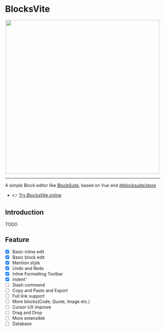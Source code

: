 # BlocksVite

<p align="center">
  <picture style="width: 500px">
    <source media="(prefers-color-scheme: light)" srcset="https://user-images.githubusercontent.com/17165520/234758110-ab5c4c5c-c5aa-432b-a864-0642e2de43b0.png" />
    <source media="(prefers-color-scheme: dark)" srcset="https://user-images.githubusercontent.com/17165520/234758824-713ec7db-e121-4960-8f92-5007e86d6860.png" />
    <img src="https://user-images.githubusercontent.com/17165520/234758110-ab5c4c5c-c5aa-432b-a864-0642e2de43b0.png" width="500" />
  </picture>
</p>

---

A simple Block editor like <a href="https://blocksuite.affine.pro/" target="_blank">BlockSuite</a>, based on Vue and <a
                href="https://github.com/toeverything/blocksuite" target="_blank">@blocksuite/store</a>

- 👉 [Try BlocksVite online](https://blocksvite-playground.vercel.app/)
## Introduction
TODO

## Feature

-[x] Basic inline edit
-[x] Basic block edit
-[x] Mention style
-[x] Undo and Redo
-[x] Inline Formatting Toolbar
-[x] Indent'
-[ ] Slash command
-[ ] Copy and Paste and Export
-[ ] Full link support
-[ ] More blocks(Code, Quote, Image etc.)
-[ ] Cursor UX improve
-[ ] Drag and Drop
-[ ] More extensible
-[ ] Database
